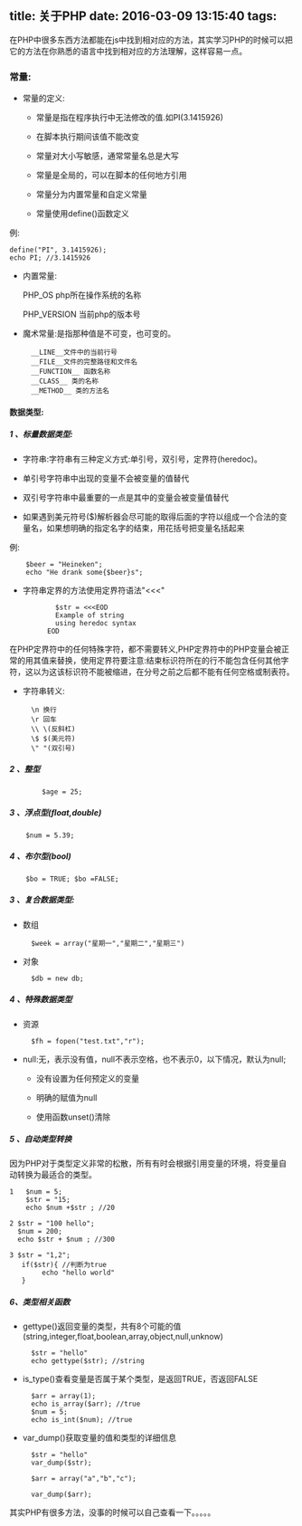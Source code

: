title: 关于PHP
date: 2016-03-09 13:15:40
tags:
---
在PHP中很多东西方法都能在js中找到相对应的方法，其实学习PHP的时候可以把它的方法在你熟悉的语言中找到相对应的方法理解，这样容易一点。


### 常量:

- 常量的定义:

	- 常量是指在程序执行中无法修改的值.如PI(3.1415926)

	- 在脚本执行期间该值不能改变

	- 常量对大小写敏感，通常常量名总是大写

	- 常量是全局的，可以在脚本的任何地方引用

	- 常量分为内置常量和自定义常量
	
	- 常量使用define()函数定义

	<!--more-->

例:  			
	
	define("PI", 3.1415926); 
	echo PI; //3.1415926
	
- 内置常量:

	PHP_OS  php所在操作系统的名称
	
	PHP_VERSION 当前php的版本号
	
- 魔术常量:是指那种值是不可变，也可变的。

	
		__LINE__文件中的当前行号
		__FILE__文件的完整路径和文件名
		__FUNCTION__ 函数名称
		__CLASS__ 类的名称
		__METHOD__ 类的方法名

#### 数据类型:

##### 1 、标量数据类型:

  - 字符串:字符串有三种定义方式:单引号，双引号，定界符(heredoc)。

  - 单引号字符串中出现的变量不会被变量的值替代

  - 双引号字符串中最重要的一点是其中的变量会被变量值替代

  - 如果遇到美元符号($)解析器会尽可能的取得后面的字符以组成一个合法的变量名，如果想明确的指定名字的结束，用花括号把变量名括起来

 例:
 
 		$beer = "Heineken";
 		echo "He drank some{$beer}s";
 		
 - 字符串定界的方法使用定界符语法"<<<"

 
			   $str = <<<EOD	
			   Example of string
			   using heredoc syntax
			 EOD	
在PHP定界符中的任何特殊字符，都不需要转义,PHP定界符中的PHP变量会被正常的用其值来替换，使用定界符要注意:结束标识符所在的行不能包含任何其他字符，这以为这该标识符不能被缩进，在分号之前之后都不能有任何空格或制表符。

- 字符串转义:

		\n 换行
		\r 回车
		\\ \(反斜杠)
		\$ $(美元符)
		\" "(双引号)
		
##### 2 、整型 

			$age = 25;
			
			
##### 3 、浮点型(float,double)

		$num = 5.39;
		
##### 4 、布尔型(bool)

		$bo = TRUE; $bo =FALSE;
		
##### 3 、复合数据类型:

- 数组

		$week = array("星期一","星期二","星期三")
		
- 对象

		$db = new db;
		
##### 4 、特殊数据类型

- 资源

		$fh = fopen("test.txt","r");
		
- null:无，表示没有值，null不表示空格，也不表示0，以下情况，默认为null;

	- 没有设置为任何预定义的变量

	- 明确的赋值为null

	- 使用函数unset()清除

##### 5 、自动类型转换

因为PHP对于类型定义非常的松散，所有有时会根据引用变量的环境，将变量自动转换为最适合的类型。

	1	$num = 5; 
		$str = "15;
		echo $num +$str ; //20
	
	2 $str = "100 hello";
	  $num = 200;
	  echo $str + $num ; //300
	  
	3 $str = "1,2";
	   if($str){ //判断为true
	   		echo "hello world"
	   } 	
		
##### 6、类型相关函数

- gettype()返回变量的类型，共有8个可能的值(string,integer,float,boolean,array,object,null,unknow)

		$str = "hello"
		echo gettype($str); //string
		
- is_type()查看变量是否属于某个类型，是返回TRUE，否返回FALSE

		$arr = array(1);
		echo is_array($arr); //true
		$num = 5;
		echo is_int($num); //true
		
- var_dump()获取变量的值和类型的详细信息

		$str = "hello"
		var_dump($str);
		
		$arr = array("a","b","c");
		
		var_dump($arr);
		

其实PHP有很多方法，没事的时候可以自己查看一下。。。。。
			
   